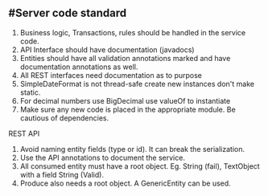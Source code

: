 #Server code standard
-----

1. Business logic, Transactions, rules should be handled in the service code.
2. API Interface should have documentation (javadocs)
3. Entities should have all validation annotations marked and have documentation annotations as well.
4. All REST interfaces need documentation as to purpose
5. SimpleDateFormat is not thread-safe create new instances don't make static.
6. For decimal numbers use BigDecimal use valueOf to instantiate
7. Make sure any new code is placed in the appropriate module. Be cautious of dependencies. 


REST API

1. Avoid naming entity fields (type or id).   It can break the serialization.
2. Use the API annotations to document the service.
3. All consumed entity must have a root object.  Eg.  String (fail),  TextObject with a field String (Valid).
4. Produce also needs a root object.  A GenericEntity can be used.